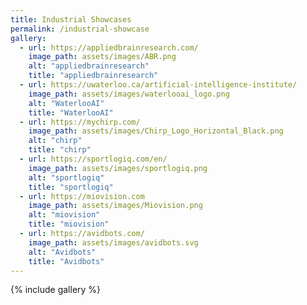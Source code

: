 ```yaml
---
title: Industrial Showcases
permalink: /industrial-showcase
gallery:
  - url: https://appliedbrainresearch.com/
    image_path: assets/images/ABR.png
    alt: "appliedbrainresearch"
    title: "appliedbrainresearch"
  - url: https://uwaterloo.ca/artificial-intelligence-institute/
    image_path: assets/images/waterlooai_logo.png
    alt: "WaterlooAI"
    title: "WaterlooAI"
  - url: https://mychirp.com/
    image_path: assets/images/Chirp_Logo_Horizontal_Black.png
    alt: "chirp"
    title: "chirp"
  - url: https://sportlogiq.com/en/
    image_path: assets/images/sportlogiq.png
    alt: "sportlogiq"
    title: "sportlogiq"
  - url: https://miovision.com
    image_path: assets/images/Miovision.png
    alt: "miovision"
    title: "miovision"
  - url: https://avidbots.com/
    image_path: assets/images/avidbots.svg
    alt: "Avidbots"
    title: "Avidbots"
---
```


{% include gallery %}
